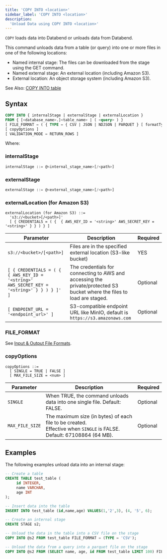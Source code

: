 ```yaml
---
title: 'COPY INTO <location>'
sidebar_label: 'COPY INTO <location>'
description:
  'Unload Data using COPY INTO <location>'
---
```


`COPY` loads data into Databend or unloads data from Databend.

This command unloads data from a table (or query) into one or more files in one of the following locations:

* Named internal stage: The files can be downloaded from the stage using the GET command.
* Named external stage: An external location (including Amazon S3).
* External location: An object storage system (including Amazon S3).

See Also: [COPY INTO table](dml-copy-into-table.md)

## Syntax

```sql
COPY INTO { internalStage | externalStage | externalLocation }
FROM { [<database_name>.]<table_name> | ( <query> ) }
[ FILE_FORMAT = ( { TYPE = { CSV | JSON | NDJSON | PARQUET } [ formatTypeOptions ] } ) ]
[ copyOptions ]
[ VALIDATION_MODE = RETURN_ROWS ]
```

Where:

### internalStage

```sql
internalStage ::= @<internal_stage_name>[/<path>]
```

### externalStage

```sql
externalStage ::= @<external_stage_name>[/<path>]
```

### externalLocation (for Amazon S3)

```
externalLocation (for Amazon S3) ::=
  's3://<bucket>[/<path>]'
  [ { CREDENTIALS = ( {  { AWS_KEY_ID = '<string>' AWS_SECRET_KEY = '<string>' } } ) } ]
```

| Parameter  | Description | Required |
| ----------- | ----------- | --- |
| `s3://<bucket>/[<path>]`  | Files are in the specified external location (S3-like bucket) | YES |
| `[ { CREDENTIALS = ( {  { AWS_KEY_ID = '<string>' AWS_SECRET_KEY = '<string>' } } ) } ]' ]`  | The credentials for connecting to AWS and accessing the private/protected S3 bucket where the files to load are staged. |  Optional |
| `[ ENDPOINT_URL = '<endpoint_url>' ]`  | S3-compatible endpoint URL like MinIO, default is `https://s3.amazonaws.com` |  Optional |


### FILE_FORMAT

See [Input & Output File Formats](../../13-sql-reference/75-file-format-options.md).

### copyOptions
```
copyOptions ::=
  [ SINGLE = TRUE | FALSE ]
  [ MAX_FILE_SIZE = <num> ]
```

| Parameter  | Description | Required |
| ----------- | ----------- | --- |
| `SINGLE` | When TRUE, the command unloads data into one single file. Default: FALSE. | Optional |
| `MAX_FILE_SIZE` | The maximum size (in bytes) of each file to be created.<br />Effective when `SINGLE` is FALSE. Default: 67108864 (64 MB). | Optional |

## Examples

The following examples unload data into an internal stage:

```sql
-- Create a table
CREATE TABLE test_table (
     id INTEGER,
     name VARCHAR,
     age INT
);

-- Insert data into the table
INSERT INTO test_table (id,name,age) VALUES(1,'2',3), (4, '5', 6);

-- Create an internal stage
CREATE STAGE s2;

-- Unload the data in the table into a CSV file on the stage
COPY INTO @s2 FROM test_table FILE_FORMAT = (TYPE = 'CSV');

-- Unload the data from a query into a parquet file on the stage
COPY INTO @s2 FROM (SELECT name, age, id FROM test_table LIMIT 100) FILE_FORMAT = (TYPE = 'PARQUET');
```